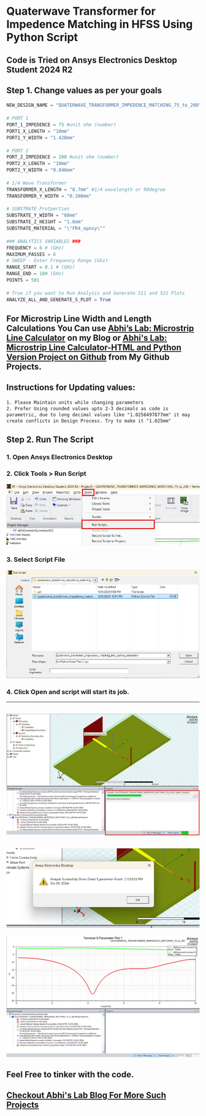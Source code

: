 # Quaterwave Transformer for Impedence Matching in HFSS Using Python Script

## Code is Tried on Ansys Electronics Desktop Student 2024 R2

## Step 1. Change values as per your goals
```py
NEW_DESIGN_NAME = "QUATERWAVE_TRANSFORMER_IMPEDENCE_MATCHING_75_to_200" 

# PORT 1
PORT_1_IMPEDENCE = 75 #unit ohm (number)
PORT1_X_LENGTH = "10mm" 
PORT1_Y_WIDTH = "1.428mm"

# PORT 2
PORT_2_IMPEDENCE = 200 #unit ohm (number)
PORT2_X_LENGTH = "10mm"
PORT2_Y_WIDTH = "0.046mm"

# 1/4 Wave Transformer
TRANSFORMER_X_LENGTH = "8.7mm" #1/4 wavelength or 90degree
TRANSFORMER_Y_WIDTH = "0.380mm"

# SUBSTRATE Protperties
SUBSTRATE_Y_WIDTH = "60mm"
SUBSTRATE_Z_HEIGHT = "1.6mm"
SUBSTRATE_MATERIAL = "\"FR4_epoxy\""

### ANALYTICS VARIABLES ### 
FREQUENCY = 6 # (GHz)
MAXIMUM_PASSES = 6
# SWEEP - Enter Frequency Range (Ghz)
RANGE_START = 0.1 # (GHz)
RANGE_END = 10# (GHz)
POINTS = 501

# True if you want to Run Analysis and Generate S11 and S21 Plots
ANALYZE_ALL_AND_GENERATE_S_PLOT = True

```
## For Microstrip Line Width and Length Calculations You Can use [Abhi’s Lab: Microstrip Line Calculator](https://abhislab.in/abhis-lab-microstrip-line-calculator/) on my Blog or [Abhi's Lab: Microstrip Line Calculator-HTML and Python Version Project on Github](https://github.com/AbhayNathani/micro-stripline-calculator) from My Github Projects.


## Instructions for Updating values:
    1. Please Maintain units while changing parameters
    2. Prefer Using rounded values upto 2-3 decimals as code is parametric, due to long decimal values like "1.0256497877mm" it may create conflicts in Design Process. Try to make it "1.025mm"

## Step 2. Run The Script
### 1. Open Ansys Electronics Desktop
### 2. Click Tools > Run Script
![Click Tools > Run Script](images/run_script.png)
### 3. Select Script File
![Select Script File](images/select_script_file.png)
### 4. Click Open and script will start its job.
---
![Analysis Running](images/running.png)
---
![alt text](images/analysis_done.png)
---
![alt text](images/result.png)


## Feel Free to tinker with the code.
## [Checkout Abhi's Lab Blog For More Such Projects](https://abhislab.in/)